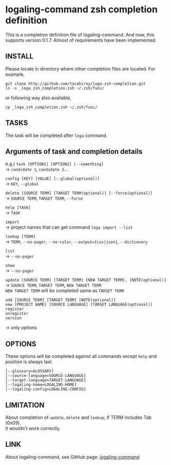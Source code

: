 logaling-command zsh completion definition
===========

This is a completion definition file of logaling-command. And now, this supports version 0.1.7.
Almost of requirements have been implemented.

## INSTALL
Please locate in directory where other completion files are located.
For example,

    git clone http://github.com/tacahiroy/loga-zsh-completion.git
    ln -s _loga_zsh_completion.zsh ~/.zsh/func/

or following way also available,

    cp _loga_zsh_completion.zsh ~/.zsh/func/

## TASKS
The task will be completed after `loga` command.

## Arguments of task and completion details
e.g.)
`task [OPTION1] [OPTION2] [--something]`  
-> `candidate 1`, `candidate 2`...

`config [KEY] [VALUE] [--global(optional)]`  
-> `KEY`, `--global`

`delete [SOURCE TERM] [TARGET TERM(optional)] [--force(optional)]`  
-> `SOURCE TERM`, `TARGET TERM`, `--force`

`help [TASK]`  
-> `TASK`

`import`  
-> project names that can get command `loga import --list`

`lookup [TERM]`  
-> `TERM`, `--no-pager`, `--no-color`, `--output={csv|json}`, `--dictionary`

`list`  
-> `--no-pager`

`show`  
-> `--no-pager`

`update [SOURCE TERM] [TARGET TERM] [NEW TARGET TERM], [NOTE(optional)]`  
-> `SOURCE TERM`,  `TARGET TERM`,  `NEW TARGET TERM`  
`NEW TARGET TERM` will be completed same as `TARGET TERM`

    add [SOURCE TERM] [TARGET TERM] [NOTE(optional)]
    new [PROJECT NAME] [SOURCE LANGUAGE] [TARGET LANGUAGE(optional)]
    register
    unregister
    version
-> only options


## OPTIONS
These options will be completed against all commands except `help`
and position is always last.

    [--glossary=GLOSSARY]
    [--source-language=SOURCE-LANGUAGE]
    [--target-language=TARGET-LANGUAGE]
    [--logaling-home=LOGALING-HOME]
    [--logaling-config=LOGALING-CONFIG]

## LIMITATION
About completion of `update`, `delete` and `lookup`, if TERM includes Tab (0x09),  
it wouldn't work correctly.


## LINK
About logaling-command, see GitHub page:
 [logaling-command](https://github.com/logaling/logaling-command)

